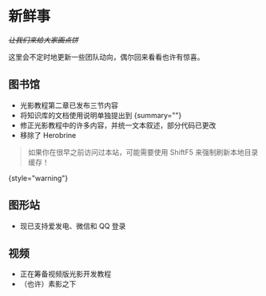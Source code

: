 # 新鲜事

<show-structure depth="0"/>

<tldr>

*~~让我们来给大家画点饼~~*

这里会不定时地更新一些团队动向，偶尔回来看看也许有惊喜。
</tldr>

## 图书馆

- 光影教程第二章已发布三节内容
- 将知识库的文档使用说明单独提出到 [](mgcdInstructions.md){summary=""}
- 修正光影教程中的许多内容，并统一文本叙述，部分代码已更改
- 移除了 Herobrine

> 如果你在很早之前访问过本站，可能需要使用 <shortcut>Shift</shortcut><shortcut>F5</shortcut> 来强制刷新本地目录缓存！
>
{style="warning"}

## 图形站

- 现已支持爱发电、微信和 QQ 登录

## 视频

- 正在筹备视频版光影开发教程
- （也许）素影之下
